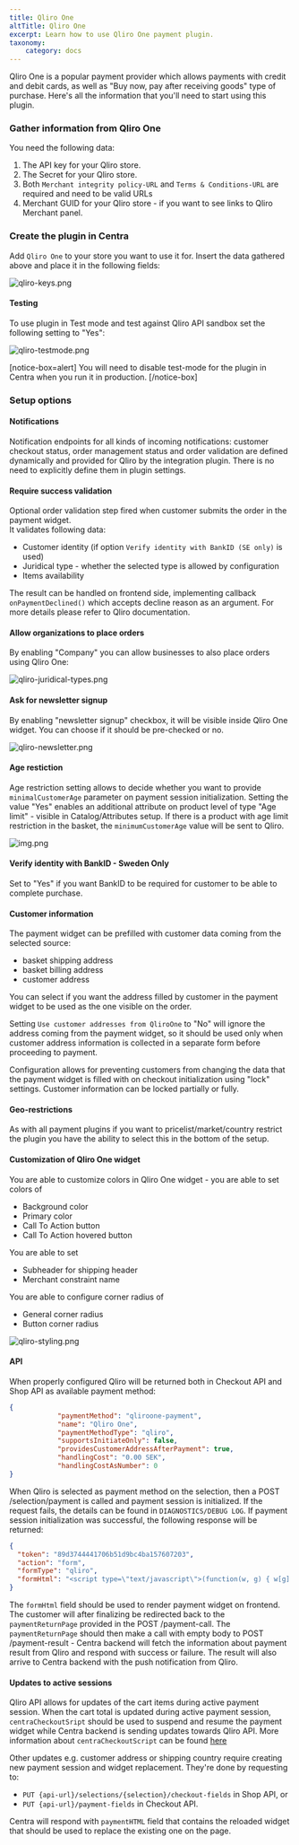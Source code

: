 ```yaml
---
title: Qliro One
altTitle: Qliro One
excerpt: Learn how to use Qliro One payment plugin.
taxonomy:
    category: docs
---
```


Qliro One is a popular payment provider which allows payments with credit and debit cards, as well as "Buy now, pay after receiving goods" type of purchase. Here's all the information that you'll need to start using this plugin.

### Gather information from Qliro One

You need the following data:

1. The API key for your Qliro store.
2. The Secret for your Qliro store.
3. Both `Merchant integrity policy-URL` and `Terms & Conditions-URL` are required and need to be valid URLs
4. Merchant GUID for your Qliro store - if you want to see links to Qliro Merchant panel.

### Create the plugin in Centra

Add `Qliro One` to your store you want to use it for. Insert the data gathered above and place it in the following fields:

![qliro-keys.png](qliro-keys.png)

#### Testing

To use plugin in Test mode and test against Qliro API sandbox set the following setting to "Yes":

![qliro-testmode.png](qliro-testmode.png)

[notice-box=alert]
You will need to disable test-mode for the plugin in Centra when you run it in production.
[/notice-box]

### Setup options

#### Notifications

Notification endpoints for all kinds of incoming notifications: customer checkout status, order management status and order validation are defined dynamically and provided for Qliro by the integration plugin.
There is no need to explicitly define them in plugin settings.

#### Require success validation

Optional order validation step fired when customer submits the order in the payment widget.  
It validates following data: 

- Customer identity (if option `Verify identity with BankID (SE only)` is used)
- Juridical type - whether the selected type is allowed by configuration
- Items availability

The result can be handled on frontend side, implementing callback `onPaymentDeclined()` which accepts decline reason as an argument. For more details please refer to Qliro documentation. 

#### Allow organizations to place orders

By enabling "Company" you can allow businesses to also place orders using Qliro One: 

![qliro-juridical-types.png](qliro-juridical-types.png)

#### Ask for newsletter signup

By enabling "newsletter signup" checkbox, it will be visible inside Qliro One widget. You can choose if it should be pre-checked or no.

![qliro-newsletter.png](qliro-newsletter.png)

#### Age restiction  

Age restriction setting allows to decide whether you want to provide `minimalCustomerAge` parameter on payment session initialization. Setting the value "Yes" enables an additional attribute on product level of type "Age limit" - visible in Catalog/Attributes setup.
If there is a product with age limit restriction in the basket, the `minimumCustomerAge` value will be sent to Qliro.

![img.png](qliro-age-restrict.png)

#### Verify identity with BankID - Sweden Only

Set to "Yes" if you want BankID to be required for customer to be able to complete purchase.

#### Customer information 

The payment widget can be prefilled with customer data coming from the selected source:

- basket shipping address
- basket billing address
- customer address

You can select if you want the address filled by customer in the payment widget to be used as the one visible on the order.

Setting `Use customer addresses from QliroOne` to "No" will ignore the address coming from the payment widget, so it should be used only when customer address information is collected in a separate form before proceeding to payment.

Configuration allows for preventing customers from changing the data that the payment widget is filled with on checkout initialization using "lock" settings.
Customer information can be locked partially or fully. 

#### Geo-restrictions

As with all payment plugins if you want to pricelist/market/country restrict the plugin you have the ability to select this in the bottom of the setup.

#### Customization of Qliro One widget

You are able to customize colors in Qliro One widget - you are able to set colors of
* Background color
* Primary color
* Call To Action button
* Call To Action hovered button

You are able to set
* Subheader for shipping header
* Merchant constraint name

You are able to configure corner radius of
* General corner radius
* Button corner radius

![qliro-styling.png](qliro-styling.png)


#### API

When properly configured Qliro will be returned both in Checkout API and Shop API as available payment method:

```json
{
            "paymentMethod": "qliroone-payment",
            "name": "Qliro One",
            "paymentMethodType": "qliro",
            "supportsInitiateOnly": false,
            "providesCustomerAddressAfterPayment": true,
            "handlingCost": "0.00 SEK",
            "handlingCostAsNumber": 0
}
```

When Qliro is selected as payment method on the selection, then a POST /selection/payment is called and payment session is initialized.
If the request fails, the details can be found in `DIAGNOSTICS/DEBUG LOG`.
If payment session initialization was successful, the following response will be returned:

```json
{
  "token": "89d3744441706b51d9bc4ba157607203",
  "action": "form",
  "formType": "qliro",
  "formHtml": "<script type=\"text/javascript\">(function(w, g) { w[g] = {\r\ncheckoutWebAppBaseUrl: (...)"
}
```

The `formHtml` field should be used to render payment widget on frontend.
The customer will after finalizing be redirected back to the `paymentReturnPage` provided in the POST /payment-call.
The `paymentReturnPage` should then make a call with empty body to POST /payment-result - Centra backend will fetch the information about payment result from Qliro and respond with success or failure. 
The result will also arrive to Centra backend with the push notification from Qliro.


#### Updates to active sessions

Qliro API allows for updates of the cart items during active payment session.
When the cart total is updated during active payment session, `centraCheckoutSript` should be used to suspend and resume the payment widget while Centra backend is sending updates towards Qliro API.
More information about `centraCheckoutScript` can be found [here](https://docs.centra.com/fe-development/checkoutscript)

Other updates e.g. customer address or shipping country require creating new payment session and widget replacement. They're done by requesting to:

* `PUT {api-url}/selections/{selection}/checkout-fields` in Shop API, or
* `PUT {api-url}/payment-fields` in Checkout API.

Centra will respond with `paymentHTML` field that contains the reloaded widget that should be used to replace the existing one on the page.
